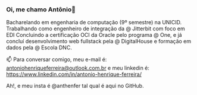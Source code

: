 ### Oi, me chamo Antônio👋

 Bacharelando em engenharia de computação (9º semestre) na UNICID. 
 Trabalhando como engenheiro de integração da @ Jitterbit com foco em EDI
 Concluindo a certificação OCI da Oracle pelo programa @ One, e já concluí desenvolvimento web fullstack pela @ DigitalHouse e formação em dados pela @ Escola DNC.

📫 Para conversar comigo, meu e-mail é: 
antoniohenriqueferreira@outlook.com.br 
e meu linkedin é: 
https://www.linkedin.com/in/antonio-henrique-ferreira/

Ah!, e meu insta é @anthenfer tal qual é aqui no GitHub. 
<!--
**anthenfer/anthenfer** is a ✨ _special_ ✨ repository because its `README.md` (this file) appears on your GitHub profile.

Here are some ideas to get you started:

- 🔭 I’m currently working on ...
- 🌱 I’m currently learning ...
- 👯 I’m looking to collaborate on ...
- 🤔 I’m looking for help with ...
- 💬 Ask me about ...
- 📫 How to reach me: ...
- 😄 Pronouns: ...
- ⚡ Fun fact: ...
-->
